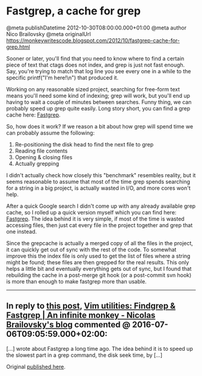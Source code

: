 # Fastgrep, a cache for grep

@meta publishDatetime 2012-10-30T08:00:00.000+01:00
@meta author Nico Brailovsky
@meta originalUrl https://monkeywritescode.blogspot.com/2012/10/fastgrep-cache-for-grep.html

Sooner or later, you'll find that you need to know where to find a certain piece of text that ctags does not index, and grep is just not fast enough. Say, you're trying to match that log line you see every one in a while to the specific printf("I'm here!\n") that produced it.

Working on any reasonable sized project, searching for free-form text means you'll need some kind of indexing; grep will work, but you'll end up having to wait a couple of minutes between searches. Funny thing, we can probably speed up grep quite easily. Long story short, you can find a grep cache here: [Fastgrep](https://github.com/nicolasbrailo/Nico.rc/blob/master/fastgrep.sh).

So, how does it work? If we reason a bit about how grep will spend time we can probably assume the following:
1. Re-positioning the disk head to find the next file to grep
2. Reading file contents
3. Opening & closing files
4. Actually grepping

I didn't actually check how closely this "benchmark" resembles reality, but it seems reasonable to assume that most of the time grep spends searching for a string in a big project, is actually wasted in I/O, and more cores won't help.

After a quick Google search I didn't come up with any already available grep cache, so I rolled up a quick version myself which you can find here: [Fastgrep](https://github.com/nicolasbrailo/Nico.rc/blob/master/fastgrep.sh). The idea behind it is very simple, if most of the time is wasted accessing files, then just cat every file in the project together and grep that one instead.

Since the grepcache is actually a merged copy of all the files in the project, it can quickly get out of sync with the rest of the code. To somewhat improve this the index file is only used to get the list of files where a string might be found; these files are then grepped for the real results. This only helps a little bit and eventually everything gets out of sync, but I found that rebuilding the cache in a post-merge git hook (or a post-commit svn hook) is more than enough to make fastgrep more than usable.


---
## In reply to [this post](), [Vim utilities: Findgrep &amp; Fastgrep | An infinite monkey - Nicolas Brailovsky&#39;s blog](/blog_md/2016/0706_VimutilitiesFindgrepFastgrep.md) commented @ 2016-07-06T09:05:59.000+02:00:

[…] wrote about Fastgrep a long time ago. The idea behind it is to speed up the slowest part in a grep command, the disk seek time, by […]

Original [published here](/blog_md/2012/1030_Fastgrepacacheforgrep.md).
